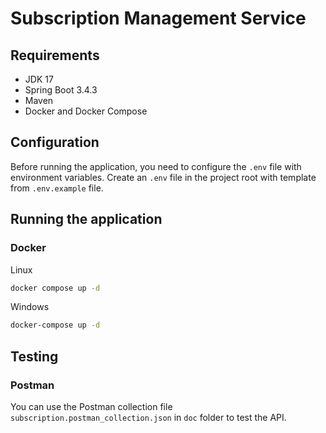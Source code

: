 # Subscription Management Service

## Requirements
- JDK 17
- Spring Boot 3.4.3
- Maven
- Docker and Docker Compose

## Configuration
Before running the application, you need to configure the `.env` file with environment variables.
Create an `.env` file in the project root with template from `.env.example` file.

## Running the application

### Docker

Linux

```bash
docker compose up -d
```

Windows

```bash
docker-compose up -d
```

## Testing

### Postman

You can use the Postman collection file `subscription.postman_collection.json` in `doc` folder to test the API.

